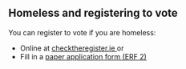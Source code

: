 ##  Homeless and registering to vote

You can register to vote if you are homeless:

  * Online at [ checktheregister.ie ](https://www.checktheregister.ie/en-IE/) or 
  * Fill in a [ paper application form (ERF 2) ](https://www.checktheregister.ie/en-IE/forms)

